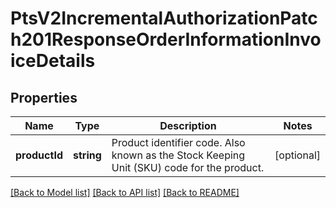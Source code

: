 # PtsV2IncrementalAuthorizationPatch201ResponseOrderInformationInvoiceDetails

## Properties
Name | Type | Description | Notes
------------ | ------------- | ------------- | -------------
**productId** | **string** | Product identifier code. Also known as the Stock Keeping Unit (SKU) code for the product. | [optional] 

[[Back to Model list]](../README.md#documentation-for-models) [[Back to API list]](../README.md#documentation-for-api-endpoints) [[Back to README]](../README.md)



